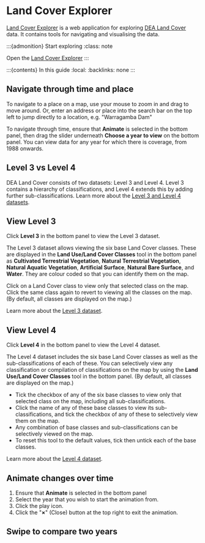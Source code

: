 # Land Cover Explorer

[Land Cover Explorer][Explorer] is a web application for exploring [DEA Land Cover][LandCover] data. It contains tools for navigating and visualising the data.

:::{admonition} Start exploring
:class: note

Open the [Land Cover Explorer][Explorer]
:::

:::{contents} In this guide
:local:
:backlinks: none
:::

## Navigate through time and place

To navigate to a place on a map, use your mouse to zoom in and drag to move around. Or, enter an address or place into the search bar on the top left to jump directly to a location, e.g. "Warragamba Dam"

To navigate through time, ensure that **Animate** is selected in the bottom panel, then drag the slider underneath **Choose a year to view** on the bottom panel. You can view data for any year for which there is coverage, from 1988 onwards.

## Level 3 vs Level 4

DEA Land Cover consists of two datasets: Level 3 and Level 4. Level 3 contains a hierarchy of classifications, and Level 4 extends this by adding further sub-classifications. Learn more about the [Level 3 and Level 4 datasets](/data/product/dea-land-cover-landsat/?tab=description).

## View Level 3

Click **Level 3** in the bottom panel to view the Level 3 dataset.

The Level 3 dataset allows viewing the six base Land Cover classes. These are displayed in the **Land Use/Land Cover Classes** tool in the bottom panel as **Cultivated Terrestrial Vegetation**, **Natural Terrestrial Vegetation**, **Natural Aquatic Vegetation**, **Artificial Surface**, **Natural Bare Surface**, and **Water**. They are colour coded so that you can identify them on the map.

Click on a Land Cover class to view only that selected class on the map. Click the same class again to revert to viewing all the classes on the map. (By default, all classes are displayed on the map.)

Learn more about the [Level 3 dataset](/data/product/dea-land-cover-landsat/?tab=description).

## View Level 4

Click **Level 4** in the bottom panel to view the Level 4 dataset.

The Level 4 dataset includes the six base Land Cover classes as well as the sub-classifications of each of these. You can selectively view any classification or compilation of classifications on the map by using the **Land Use/Land Cover Classes** tool in the bottom panel. (By default, all classes are displayed on the map.)

* Tick the checkbox of any of the six base classes to view only that selected class on the map, including all sub-classifications.
* Click the name of any of these base classes to view its sub-classifications, and tick the checkbox of any of these to selectively view them on the map.
* Any combination of base classes and sub-classifications can be selectively viewed on the map.
* To reset this tool to the default values, tick then untick each of the base classes.

Learn more about the [Level 4 dataset](/data/product/dea-land-cover-landsat/?tab=description).

## Animate changes over time

1. Ensure that **Animate** is selected in the bottom panel
1. Select the year that you wish to start the animation from.
1. Click the play icon.
1. Click the "**&times;**" (Close) button at the top right to exit the animation.

## Swipe to compare two years


[Explorer]: https://dev.mapexplorer.dea.ga.gov.au/landcoverexplorer/index.html
[LandCover]: /data/product/dea-land-cover-landsat/
